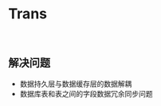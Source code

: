 # <h1>Trans</h1>
<br />
<h2>解决问题</h2>
	<ul>
		<li>数据持久层与数据缓存层的数据解耦</li>
		<li>数据库表和表之间的字段数据冗余同步问题</li>
	</ul>


